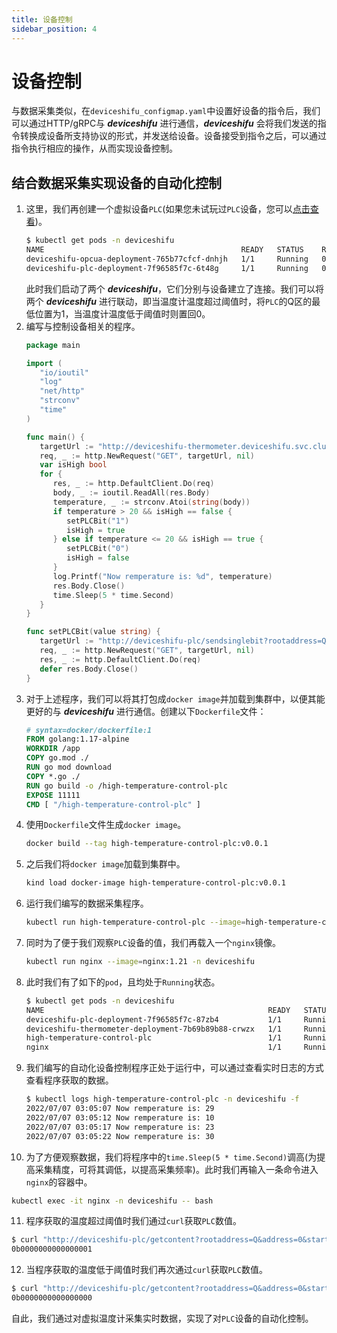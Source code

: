 ```yaml
---
title: 设备控制
sidebar_position: 4
---
```


# 设备控制

与数据采集类似，在`deviceshifu_configmap.yaml`中设置好设备的指令后，我们可以通过HTTP/gRPC与 ***deviceshifu*** 进行通信，***deviceshifu*** 会将我们发送的指令转换成设备所支持协议的形式，并发送给设备。设备接受到指令之后，可以通过指令执行相应的操作，从而实现设备控制。

## 结合数据采集实现设备的自动化控制

1. 这里，我们再创建一个虚拟设备`PLC`(如果您未试玩过`PLC`设备，您可以[点击查看](quickstart/connect-a-plc.md))。
   ```bash
   $ kubectl get pods -n deviceshifu
   NAME                                            READY   STATUS    RESTARTS   AGE
   deviceshifu-opcua-deployment-765b77cfcf-dnhjh   1/1     Running   0          14m
   deviceshifu-plc-deployment-7f96585f7c-6t48g     1/1     Running   0          7m8s
   ```
   此时我们启动了两个 ***deviceshifu***，它们分别与设备建立了连接。我们可以将两个 ***deviceshifu*** 进行联动，即当温度计温度超过阈值时，将`PLC`的Q区的最低位置为1，当温度计温度低于阈值时则置回0。
2. 编写与控制设备相关的程序。
   ```go
   package main  
   
   import (  
      "io/ioutil"  
      "log"
      "net/http"
      "strconv"
      "time"
   )  
   
   func main() {  
      targetUrl := "http://deviceshifu-thermometer.deviceshifu.svc.cluster.local/read_value"  
      req, _ := http.NewRequest("GET", targetUrl, nil)  
      var isHigh bool  
      for {  
         res, _ := http.DefaultClient.Do(req)  
         body, _ := ioutil.ReadAll(res.Body)  
         temperature, _ := strconv.Atoi(string(body))  
         if temperature > 20 && isHigh == false {  
            setPLCBit("1")  
            isHigh = true  
         } else if temperature <= 20 && isHigh == true {  
            setPLCBit("0")  
            isHigh = false  
         }  
         log.Printf("Now remperature is: %d", temperature)  
         res.Body.Close()  
         time.Sleep(5 * time.Second)  
      }  
   }  
   
   func setPLCBit(value string) {  
      targetUrl := "http://deviceshifu-plc/sendsinglebit?rootaddress=Q&address=0&start=0&digit=0&value=" + value  
      req, _ := http.NewRequest("GET", targetUrl, nil)  
      res, _ := http.DefaultClient.Do(req)  
      defer res.Body.Close()  
   }
   ```
3. 对于上述程序，我们可以将其打包成`docker image`并加载到集群中，以便其能更好的与 ***deviceshifu*** 进行通信。创建以下`Dockerfile`文件：
   ```dockerfile
   # syntax=docker/dockerfile:1  
   FROM golang:1.17-alpine  
   WORKDIR /app  
   COPY go.mod ./  
   RUN go mod download  
   COPY *.go ./  
   RUN go build -o /high-temperature-control-plc 
   EXPOSE 11111  
   CMD [ "/high-temperature-control-plc" ]
   ```
4. 使用`Dockerfile`文件生成`docker image`。
   ```bash
   docker build --tag high-temperature-control-plc:v0.0.1
   ```
5. 之后我们将`docker image`加载到集群中。
   ```bash
   kind load docker-image high-temperature-control-plc:v0.0.1
   ```
6. 运行我们编写的数据采集程序。
   ```bash
   kubectl run high-temperature-control-plc --image=high-temperature-control-plc:v0.0.1
   ```
7. 同时为了便于我们观察`PLC`设备的值，我们再载入一个`nginx`镜像。
   ```bash
   kubectl run nginx --image=nginx:1.21 -n deviceshifu
   ```
8. 此时我们有了如下的`pod`，且均处于`Running`状态。
   ```bash
   $ kubectl get pods -n deviceshifu
   NAME                                                  READY   STATUS    RESTARTS   AGE
   deviceshifu-plc-deployment-7f96585f7c-87zb4           1/1     Running   0          20m
   deviceshifu-thermometer-deployment-7b69b89b88-crwzx   1/1     Running   0          67m
   high-temperature-control-plc                          1/1     Running   0          8m54s
   nginx                                                 1/1     Running   0          61m
   ```
9. 我们编写的自动化设备控制程序正处于运行中，可以通过查看实时日志的方式查看程序获取的数据。
   ```bash
   $ kubectl logs high-temperature-control-plc -n deviceshifu -f 
   2022/07/07 03:05:07 Now remperature is: 29
   2022/07/07 03:05:12 Now remperature is: 10
   2022/07/07 03:05:17 Now remperature is: 23
   2022/07/07 03:05:22 Now remperature is: 30
   ```
10. 为了方便观察数据，我们将程序中的`time.Sleep(5 * time.Second)`调高(为提高采集精度，可将其调低，以提高采集频率)。此时我们再输入一条命令进入`nginx`的容器中。
   ```bash
   kubectl exec -it nginx -n deviceshifu -- bash
   ```
11. 程序获取的温度超过阈值时我们通过`curl`获取`PLC`数值。
   ```bash
   $ curl "http://deviceshifu-plc/getcontent?rootaddress=Q&address=0&start=0"; echo
   0b0000000000000001
   ```
12. 当程序获取的温度低于阈值时我们再次通过`curl`获取`PLC`数值。
   ```bash
   $ curl "http://deviceshifu-plc/getcontent?rootaddress=Q&address=0&start=0"; echo
   0b0000000000000000
   ```

自此，我们通过对虚拟温度计采集实时数据，实现了对`PLC`设备的自动化控制。
